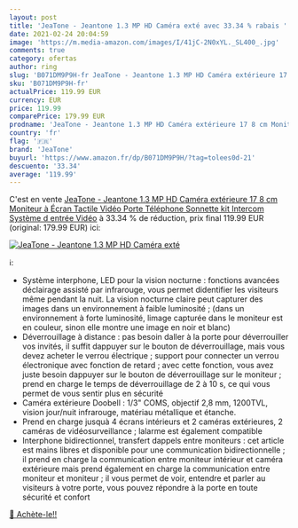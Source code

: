 ```yaml
---
layout: post
title: 'JeaTone - Jeantone 1.3 MP HD Caméra exté avec 33.34 % rabais '
date: 2021-02-24 20:04:59
image: 'https://m.media-amazon.com/images/I/41jC-2N0xYL._SL400_.jpg'
comments: true
category: ofertas
author: ring
slug: 'B071DM9P9H-fr JeaTone - Jeantone 1.3 MP HD Caméra extérieure 17 8 cm...'
sku: 'B071DM9P9H-fr'
actualPrice: 119.99 EUR
currency: EUR
price: 119.99
comparePrice: 179.99 EUR
prodname: 'JeaTone - Jeantone 1.3 MP HD Caméra extérieure 17 8 cm Moniteur à Écran Tactile Vidéo Porte Téléphone Sonnette kit Intercom Système d entrée Vidéo'
country: 'fr'
flag: '🇫🇷'
brand: 'JeaTone'
buyurl: 'https://www.amazon.fr/dp/B071DM9P9H/?tag=tolees0d-21'
descuento: '33.34'
average: '119.99'
---
```


C'est en vente [JeaTone - Jeantone 1.3 MP HD Caméra extérieure 17 8 cm Moniteur à Écran Tactile Vidéo Porte Téléphone Sonnette kit Intercom Système d entrée Vidéo](https://www.amazon.fr/dp/B071DM9P9H/?tag=tolees0d-21)  à  33.34 % de réduction, prix final  119.99 EUR (original: 179.99 EUR) ici:

[![JeaTone - Jeantone 1.3 MP HD Caméra exté](https://m.media-amazon.com/images/I/41jC-2N0xYL._SL400_.jpg)](https://www.amazon.fr/dp/B071DM9P9H/?tag=tolees0d-21)

ℹ️:

- Système interphone, LED pour la vision nocturne : fonctions avancées déclairage assisté par infrarouge, vous permet didentifier les visiteurs même pendant la nuit. La vision nocturne claire peut capturer des images dans un environnement à faible luminosité ; (dans un environnement à forte luminosité, limage capturée dans le moniteur est en couleur, sinon elle montre une image en noir et blanc)
- Déverrouillage à distance : pas besoin daller à la porte pour déverrouiller vos invités, il suffit dappuyer sur le bouton de déverrouillage, mais vous devez acheter le verrou électrique ; support pour connecter un verrou électronique avec fonction de retard ; avec cette fonction, vous avez juste besoin dappuyer sur le bouton de déverrouillage sur le moniteur ; prend en charge le temps de déverrouillage de 2 à 10 s, ce qui vous permet de vous sentir plus en sécurité
- Caméra extérieure Doobell : 1/3" COMS, objectif 2,8 mm, 1200TVL, vision jour/nuit infrarouge, matériau métallique et étanche.
- Prend en charge jusquà 4 écrans intérieurs et 2 caméras extérieures, 2 caméras de vidéosurveillance ; lalarme est également compatible
- Interphone bidirectionnel, transfert dappels entre moniteurs : cet article est mains libres et disponible pour une communication bidirectionnelle ; il prend en charge la communication entre moniteur intérieur et caméra extérieure mais prend également en charge la communication entre moniteur et moniteur ; il vous permet de voir, entendre et parler au visiteurs à votre porte, vous pouvez répondre à la porte en toute sécurité et confort

[🛒 Achète-le!!](https://www.amazon.fr/dp/B071DM9P9H/?tag=tolees0d-21)

